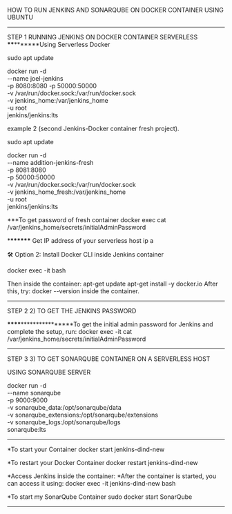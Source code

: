 HOW TO RUN JENKINS AND SONARQUBE ON DOCKER CONTAINER USING UBUNTU

---

STEP 1
RUNNING JENKINS ON DOCKER CONTAINER SERVERLESS
**\*\***\***\*\***Using Serverless Docker

sudo apt update

docker run -d \
--name joel-jenkins \
-p 8080:8080 -p 50000:50000 \
-v /var/run/docker.sock:/var/run/docker.sock \
-v jenkins_home:/var/jenkins_home \
-u root \
jenkins/jenkins:lts

example 2 (second Jenkins-Docker container fresh project).

sudo apt update

docker run -d \
--name addition-jenkins-fresh \
-p 8081:8080 \
-p 50000:50000 \
-v /var/run/docker.sock:/var/run/docker.sock \
-v jenkins_home_fresh:/var/jenkins_home \
-u root \
jenkins/jenkins:lts

\*\*\*To get password of fresh container
docker exec <name-of-jenkins-name> cat /var/jenkins_home/secrets/initialAdminPassword

\***\*\*\*\*\*\*** Get IP address of your serverless host
ip a

🛠️ Option 2: Install Docker CLI inside Jenkins container

docker exec -it <name of conatiner> bash

Then inside the container:
apt-get update
apt-get install -y docker.io
After this, try: docker --version inside the container.

---

STEP 2 2) TO GET THE JENKINS PASSWORD

****\*\*\*\*****\*\*\*\*****\*\*\*\*****To get the initial admin password for Jenkins and complete the setup, run:
docker exec -it <name of container> cat /var/jenkins_home/secrets/initialAdminPassword

---

STEP 3 3) TO GET SONARQUBE CONTAINER ON A SERVERLESS HOST

USING SONARQUBE SERVER

docker run -d \
--name sonarqube \
-p 9000:9000 \
-v sonarqube_data:/opt/sonarqube/data \
-v sonarqube_extensions:/opt/sonarqube/extensions \
-v sonarqube_logs:/opt/sonarqube/logs \
sonarqube:lts

---

\*To start your Container
docker start jenkins-dind-new

\*To restart your Docker Container
docker restart jenkins-dind-new

*Access Jenkins inside the container:
*After the container is started, you can access it using:
docker exec -it jenkins-dind-new bash

\*To start my SonarQube Container
sudo docker start SonarQube

---
